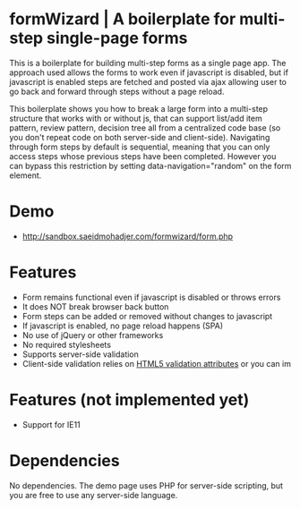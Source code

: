 # formWizard | A boilerplate for multi-step single-page forms
This is a boilerplate for building multi-step forms as a single page app. The approach used allows the forms to work even if javascript is disabled, but if javascript is enabled steps are fetched and posted via ajax allowing user to go back and forward through steps without a page reload. 

This boilerplate shows you how to break a large form into a multi-step structure that works with or without js, that can support list/add item pattern, review pattern, decision tree all from a centralized code base (so you don't repeat code on both server-side and client-side). Navigating through form steps by default is sequential, meaning that you can only access steps whose previous steps have been completed. However you can bypass this restriction by setting data-navigation="random" on the form element.

# Demo
- http://sandbox.saeidmohadjer.com/formwizard/form.php

# Features
- Form remains functional even if javascript is disabled or throws errors
- It does NOT break browser back button 
- Form steps can be added or removed without changes to javascript
- If javascript is enabled, no page reload happens (SPA)
- No use of jQuery or other frameworks
- No required stylesheets
- Supports server-side validation
- Client-side validation relies on [HTML5 validation attributes](https://developer.mozilla.org/en-US/docs/Learn/HTML/Forms/Form_validation) or you can im

# Features (not implemented yet)
- Support for IE11

# Dependencies
No dependencies. The demo page uses PHP for server-side scripting, but you are free to use any server-side language.
